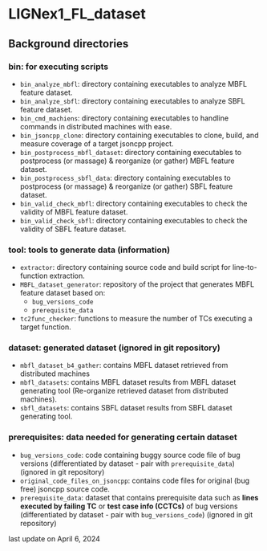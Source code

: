# LIGNex1_FL_dataset

## Background directories



### bin: for executing scripts
* ``bin_analyze_mbfl``: directory containing executables to analyze MBFL feature dataset.
* ``bin_analyze_sbfl``: directory containing executables to analyze SBFL feature dataset.
* ``bin_cmd_machiens``: directory containing executables to handline commands in distributed machines with ease.
* ``bin_jsoncpp_clone``: directory containing executables to clone, build, and measure coverage of a target jsoncpp project.
* ``bin_postprocess_mbfl_dataset``: directory containing executables to postprocess (or massage) & reorganize (or gather) MBFL feature dataset.
* ``bin_postprocess_sbfl_data``: directory containing executables to postprocess (or massage) & reorganize (or gather) SBFL feature dataset.
* ``bin_valid_check_mbfl``: directory containing executables to check the validity of MBFL feature dataset.
* ``bin_valid_check_sbfl``: directory containing executables to check the validity of SBFL feature dataset.



### tool: tools to generate data (information)
* ``extractor``: directory containing source code and build script for line-to-function extraction.
* ``MBFL_dataset_generator``: repository of the project that generates MBFL feature dataset based on:
    * ``bug_versions_code``
    * ``prerequisite_data``
* ``tc2func_checker``: functions to measure the number of TCs executing a target function.



### dataset: generated dataset (ignored in git repository)
* ``mbfl_dataset_b4_gather``: contains MBFL dataset retrieved from distributed machines
* ``mbfl_datasets``: contains MBFL dataset results from MBFL dataset generating tool (Re-organize retrieved dataset from distributed machines).
* ``sbfl_datasets``: contains SBFL dataset results from SBFL dataset generating tool.



### prerequisites: data needed for generating certain dataset
* ``bug_versions_code``: code containing buggy source code file of bug versions (differentiated by dataset - pair with ``prerequisite_data``) (ignored in git repository)
* ``original_code_files_on_jsoncpp``: contains code files for original (bug free) jsoncpp source code.
* ``prerequisite_data``: dataset that contains prerequisite data such as **lines executed by failing TC** or **test case info (CCTCs)** of bug versions (differentiated by dataset - pair with ``bug_versions_code``) (ignored in git repository)




last update on April 6, 2024
